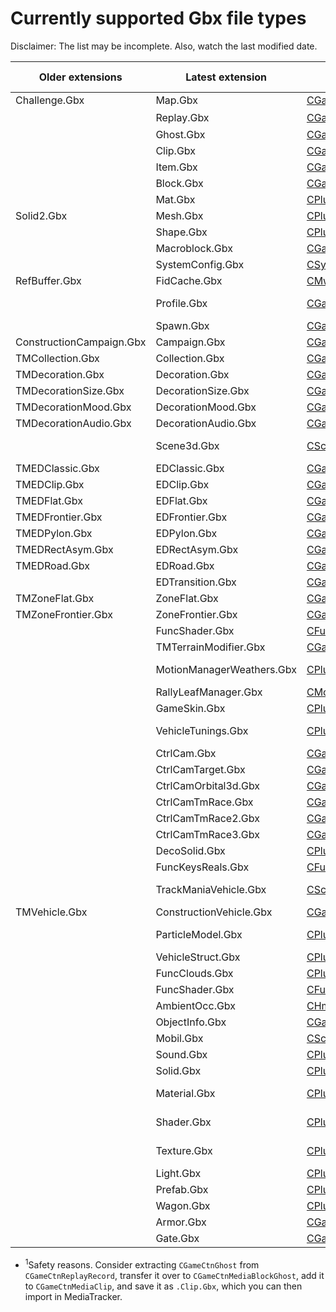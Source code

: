# Currently supported Gbx file types

Disclaimer: The list may be incomplete. Also, watch the last modified date.

Older extensions | Latest extension | Class | Read (whole) | Write | Read (header)
| --- | --- | --- | --- | --- | ---
| Challenge.Gbx | Map.Gbx | [CGameCtnChallenge](Src/GBX.NET/Engines/Game/CGameCtnChallenge.chunkl) | Yes | Yes | Yes
| | Replay.Gbx | [CGameCtnReplayRecord](Src/GBX.NET/Engines/Game/CGameCtnReplayRecord.chunkl) | Yes | No<sup>1</sup> | Yes
| | Ghost.Gbx | [CGameCtnGhost](Src/GBX.NET/Engines/Game/CGameCtnGhost.chunkl) | Yes | Yes
| | Clip.Gbx | [CGameCtnMediaClip](Src/GBX.NET/Engines/Game/CGameCtnMediaClip.chunkl) | Yes | Yes
| | Item.Gbx | [CGameItemModel](Src/GBX.NET/Engines/GameData/CGameItemModel.chunkl) | Yes | Yes | Yes
| | Block.Gbx | [CGameItemModel](Src/GBX.NET/Engines/GameData/CGameItemModel.chunkl) | Yes | Yes | Yes
| | Mat.Gbx | [CPlugMaterialUserInst](Src/GBX.NET/Engines/Plug/CPlugMaterialUserInst.chunkl) | Yes | Yes
| Solid2.Gbx | Mesh.Gbx | [CPlugSolid2Model](Src/GBX.NET/Engines/Plug/CPlugSolid2Model.chunkl) | Yes | Yes | Yes
| | Shape.Gbx | [CPlugSurface](Src/GBX.NET/Engines/Plug/CPlugSurface.chunkl) | Yes | Yes
| | Macroblock.Gbx | [CGameCtnMacroBlockInfo](Src/GBX.NET/Engines/Game/CGameCtnMacroBlockInfo.chunkl) | Yes | Yes | Yes
| | SystemConfig.Gbx | [CSystemConfig](Src/GBX.NET/Engines/System/CSystemConfig.chunkl) | Yes | Yes
| RefBuffer.Gbx | FidCache.Gbx | [CMwRefBuffer](Src/GBX.NET/Engines/MwFoundations/CMwRefBuffer.chunkl) | Yes | Yes
| | Profile.Gbx | [CGamePlayerProfile](Src/GBX.NET/Engines/Game/CGamePlayerProfile.chunkl) | Up to TMF | No | Yes
| | Spawn.Gbx | [CGameSpawnModel](Src/GBX.NET/Engines/GameData/CGameSpawnModel.chunkl) | Yes | Yes
| ConstructionCampaign.Gbx | Campaign.Gbx | [CGameCtnCampaign](Src/GBX.NET/Engines/Game/CGameCtnCampaign.chunkl) | Yes | Yes
| TMCollection.Gbx | Collection.Gbx | [CGameCtnCollection](Src/GBX.NET/Engines/Game/CGameCtnCollection.chunkl) | Yes | Yes | Yes
| TMDecoration.Gbx | Decoration.Gbx | [CGameCtnDecoration](Src/GBX.NET/Engines/Game/CGameCtnDecoration.chunkl) | Yes | Yes | Yes
| TMDecorationSize.Gbx | DecorationSize.Gbx | [CGameCtnDecorationSize](Src/GBX.NET/Engines/Game/CGameCtnDecorationSize.chunkl) | Yes | Yes | Yes
| TMDecorationMood.Gbx | DecorationMood.Gbx | [CGameCtnDecorationMood](Src/GBX.NET/Engines/Game/CGameCtnDecorationMood.chunkl) | Yes | Yes | Yes
| TMDecorationAudio.Gbx | DecorationAudio.Gbx | [CGameCtnDecorationAudio](Src/GBX.NET/Engines/Game/CGameCtnDecorationAudio.chunkl) | Yes | Yes | Yes
| | Scene3d.Gbx | [CSceneLayout](Src/GBX.NET/Engines/Scene/CSceneLayout.chunkl) | From TMF | From TMF
| TMEDClassic.Gbx | EDClassic.Gbx | [CGameCtnBlockInfoClassic](Src/GBX.NET/Engines/Game/CGameCtnBlockInfoClassic.chunkl) | Yes | Yes | Yes
| TMEDClip.Gbx | EDClip.Gbx | [CGameCtnBlockInfoClip](Src/GBX.NET/Engines/Game/CGameCtnBlockInfoClip.chunkl) | Yes | Yes | Yes
| TMEDFlat.Gbx | EDFlat.Gbx | [CGameCtnBlockInfoFlat](Src/GBX.NET/Engines/Game/CGameCtnBlockInfoFlat.chunkl) | Yes | Yes | Yes
| TMEDFrontier.Gbx | EDFrontier.Gbx | [CGameCtnBlockInfoFrontier](Src/GBX.NET/Engines/Game/CGameCtnBlockInfoFrontier.chunkl) | Yes | Yes | Yes
| TMEDPylon.Gbx | EDPylon.Gbx | [CGameCtnBlockInfoPylon](Src/GBX.NET/Engines/Game/CGameCtnBlockInfoPylon.chunkl) | Yes | Yes | Yes
| TMEDRectAsym.Gbx | EDRectAsym.Gbx | [CGameCtnBlockInfoRectAsym](Src/GBX.NET/Engines/Game/CGameCtnBlockInfoRectAsym.chunkl) | Yes | Yes | Yes
| TMEDRoad.Gbx | EDRoad.Gbx | [CGameCtnBlockInfoRoad](Src/GBX.NET/Engines/Game/CGameCtnBlockInfoRoad.chunkl) | Yes | Yes | Yes
| | EDTransition.Gbx | [CGameCtnBlockInfoTransition](Src/GBX.NET/Engines/Game/CGameCtnBlockInfoTransition.chunkl) | Yes | Yes | Yes
| TMZoneFlat.Gbx | ZoneFlat.Gbx | [CGameCtnZoneFlat](Src/GBX.NET/Engines/Game/CGameCtnZoneFlat.chunkl) | Yes | Yes
| TMZoneFrontier.Gbx | ZoneFrontier.Gbx | [CGameCtnZoneFrontier](Src/GBX.NET/Engines/Game/CGameCtnZoneFrontier.chunkl) | Yes | Yes
| | FuncShader.Gbx | [CFuncShaderLayerUV](Src/GBX.NET/Engines/Func/CFuncShaderLayerUV.chunkl) | Yes | Yes
| | TMTerrainModifier.Gbx | [CGameCtnDecorationTerrainModifier](Src/GBX.NET/Engines/Game/CGameCtnDecorationTerrainModifier.chunkl) | Yes | Yes
| | MotionManagerWeathers.Gbx | [CPlugWeatherModel](Src/GBX.NET/Engines/Plug/CPlugWeatherModel.chunkl) | Up to TM2 | Up to TM2
| | RallyLeafManager.Gbx | [CMotionManagerLeaves](Src/GBX.NET/Engines/Motion/CMotionManagerLeaves.chunkl) | Yes | Yes
| | GameSkin.Gbx | [CPlugGameSkin](Src/GBX.NET/Engines/Plug/CPlugGameSkin.chunkl) | Yes | Yes
| | VehicleTunings.Gbx | [CPlugVehiclePhyTunings](Src/GBX.NET/Engines/Plug/CPlugVehiclePhyTunings.chunkl) | Up to TM2 | Up to TM2
| | CtrlCam.Gbx | [CGameControlCamera](Src/GBX.NET/Engines/Game/CGameControlCamera.chunkl) | Yes | Yes
| | CtrlCamTarget.Gbx | [CGameControlCameraTarget](Src/GBX.NET/Engines/Game/CGameControlCameraTarget.chunkl) | Yes | Yes
| | CtrlCamOrbital3d.Gbx | [CGameControlCameraOrbital3d](Src/GBX.NET/Engines/Game/CGameControlCameraOrbital3d.chunkl) | Yes | Yes
| | CtrlCamTmRace.Gbx | [CGameControlCameraTrackManiaRace](Src/GBX.NET/Engines/TrackMania/CGameControlCameraTrackManiaRace.chunkl) | Yes | Yes
| | CtrlCamTmRace2.Gbx | [CGameControlCameraTrackManiaRace2](Src/GBX.NET/Engines/TrackMania/CGameControlCameraTrackManiaRace2.chunkl) | Yes | Yes
| | CtrlCamTmRace3.Gbx | [CGameControlCameraTrackManiaRace3](Src/GBX.NET/Engines/TrackMania/CGameControlCameraTrackManiaRace3.chunkl) | Yes | Yes
| | DecoSolid.Gbx | [CPlugDecoratorSolid](Src/GBX.NET/Engines/CPlug/CPlugDecoratorSolid.chunkl) | Yes | Yes
| | FuncKeysReals.Gbx | [CFuncKeysReal](Src/GBX.NET/Engines/Func/CFuncKeysReal.chunkl) | Yes | Yes
| | TrackManiaVehicle.Gbx | [CSceneVehicleCar](Src/GBX.NET/Engines/Scene/CSceneVehicleCar.chunkl) | Only TMUF | Only TMUF
| TMVehicle.Gbx | ConstructionVehicle.Gbx | [CGameItemModel](Src/GBX.NET/Engines/GameData/CGameItemModel.chunkl) | Yes | Yes | Yes
| | ParticleModel.Gbx | [CPlugParticleEmitterModel](Src/GBX.NET/Engines/CPlug/CPlugParticleEmitterModel.chunkl) | Up to TMUF | Up to TMUF
| | VehicleStruct.Gbx | [CPlugVehicleVisModelShared](Src/GBX.NET/Engines/GameData/CPlugVehicleVisModelShared.chunkl) | Yes | Yes
| | FuncClouds.Gbx | [CPlugClouds](Src/GBX.NET/Engines/Plug/CPlugClouds.chunkl) | Yes | Yes
| | FuncShader.Gbx | [CFuncShaderLayerUV](Src/GBX.NET/Engines/Func/CFuncShaderLayerUV.chunkl) | Yes | Yes
| | AmbientOcc.Gbx | [CHmsAmbientOcc](Src/GBX.NET/Engines/Hms/CHmsAmbientOcc.chunkl) | Yes | Yes
| | ObjectInfo.Gbx | [CGameItemModel](Src/GBX.NET/Engines/GameData/CGameItemModel.chunkl) | Yes | Yes | Yes
| | Mobil.Gbx | [CSceneMobil](Src/GBX.NET/Engines/Scene/CSceneMobil.chunkl) | Yes | Yes
| | Sound.Gbx | [CPlugSound](Src/GBX.NET/Engines/Plug/CPlugSound.chunkl) | Yes | Yes
| | Solid.Gbx | [CPlugSolid](Src/GBX.NET/Engines/Plug/CPlugSolid.chunkl) | Yes | Yes
| | Material.Gbx | [CPlugMaterial](Src/GBX.NET/Engines/Plug/CPlugMaterial.chunkl) | Up to TM2 | Up to TM2
| | Shader.Gbx | [CPlugShader](Src/GBX.NET/Engines/Plug/CPlugShader.chunkl) | Up to TM2 | Up to TM2
| | Texture.Gbx | [CPlugBitmap](Src/GBX.NET/Engines/Plug/CPlugBitmap.chunkl) | Up to TM2 | Up to TM2
| | Light.Gbx | [CPlugLight](Src/GBX.NET/Engines/Plug/CPlugLight.chunkl) | Yes | Yes
| | Prefab.Gbx | [CPlugPrefab](Src/GBX.NET/Engines/Plug/CPlugPrefab.chunkl) | Yes | Yes
| | Wagon.Gbx | [CPlugTrainWagonModel](Src/GBX.NET/Engines/Plug/CPlugTrainWagonModel.chunkl) | Yes | Yes
| | Armor.Gbx | [CGameArmorModel](Src/GBX.NET/Engines/GameData/CGameArmorModel.chunkl) | Yes | Yes
| | Gate.Gbx | [CGameGateModel](Src/GBX.NET/Engines/GameData/CGameGateModel.chunkl) | Yes | Yes

- <sup>1</sup>Safety reasons. Consider extracting `CGameCtnGhost` from `CGameCtnReplayRecord`, transfer it over to `CGameCtnMediaBlockGhost`, add it to `CGameCtnMediaClip`, and save it as `.Clip.Gbx`, which you can then import in MediaTracker.